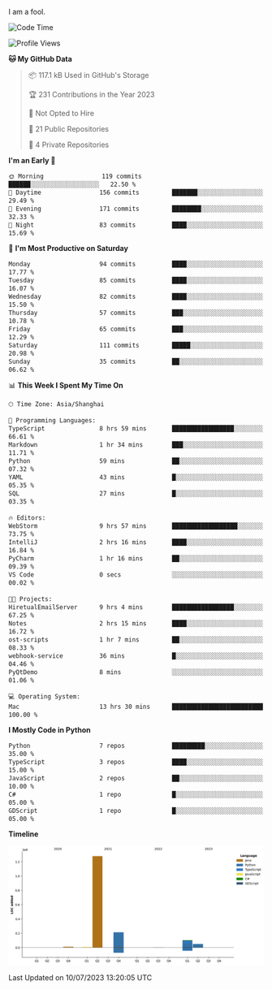 I am a fool.

<!--START_SECTION:waka-->
![Code Time](http://img.shields.io/badge/Code%20Time-533%20hrs%208%20mins-blue)

![Profile Views](http://img.shields.io/badge/Profile%20Views-0-blue)

**🐱 My GitHub Data** 

> 📦 117.1 kB Used in GitHub's Storage 
 > 
> 🏆 231 Contributions in the Year 2023
 > 
> 🚫 Not Opted to Hire
 > 
> 📜 21 Public Repositories 
 > 
> 🔑 4 Private Repositories 
 > 
**I'm an Early 🐤** 

```text
🌞 Morning                119 commits         ██████░░░░░░░░░░░░░░░░░░░   22.50 % 
🌆 Daytime                156 commits         ███████░░░░░░░░░░░░░░░░░░   29.49 % 
🌃 Evening                171 commits         ████████░░░░░░░░░░░░░░░░░   32.33 % 
🌙 Night                  83 commits          ████░░░░░░░░░░░░░░░░░░░░░   15.69 % 
```
📅 **I'm Most Productive on Saturday** 

```text
Monday                   94 commits          ████░░░░░░░░░░░░░░░░░░░░░   17.77 % 
Tuesday                  85 commits          ████░░░░░░░░░░░░░░░░░░░░░   16.07 % 
Wednesday                82 commits          ████░░░░░░░░░░░░░░░░░░░░░   15.50 % 
Thursday                 57 commits          ███░░░░░░░░░░░░░░░░░░░░░░   10.78 % 
Friday                   65 commits          ███░░░░░░░░░░░░░░░░░░░░░░   12.29 % 
Saturday                 111 commits         █████░░░░░░░░░░░░░░░░░░░░   20.98 % 
Sunday                   35 commits          ██░░░░░░░░░░░░░░░░░░░░░░░   06.62 % 
```


📊 **This Week I Spent My Time On** 

```text
🕑︎ Time Zone: Asia/Shanghai

💬 Programming Languages: 
TypeScript               8 hrs 59 mins       █████████████████░░░░░░░░   66.61 % 
Markdown                 1 hr 34 mins        ███░░░░░░░░░░░░░░░░░░░░░░   11.71 % 
Python                   59 mins             ██░░░░░░░░░░░░░░░░░░░░░░░   07.32 % 
YAML                     43 mins             █░░░░░░░░░░░░░░░░░░░░░░░░   05.35 % 
SQL                      27 mins             █░░░░░░░░░░░░░░░░░░░░░░░░   03.35 % 

🔥 Editors: 
WebStorm                 9 hrs 57 mins       ██████████████████░░░░░░░   73.75 % 
IntelliJ                 2 hrs 16 mins       ████░░░░░░░░░░░░░░░░░░░░░   16.84 % 
PyCharm                  1 hr 16 mins        ██░░░░░░░░░░░░░░░░░░░░░░░   09.39 % 
VS Code                  0 secs              ░░░░░░░░░░░░░░░░░░░░░░░░░   00.02 % 

🐱‍💻 Projects: 
HiretualEmailServer      9 hrs 4 mins        █████████████████░░░░░░░░   67.25 % 
Notes                    2 hrs 15 mins       ████░░░░░░░░░░░░░░░░░░░░░   16.72 % 
ost-scripts              1 hr 7 mins         ██░░░░░░░░░░░░░░░░░░░░░░░   08.33 % 
webhook-service          36 mins             █░░░░░░░░░░░░░░░░░░░░░░░░   04.46 % 
PyQtDemo                 8 mins              ░░░░░░░░░░░░░░░░░░░░░░░░░   01.06 % 

💻 Operating System: 
Mac                      13 hrs 30 mins      █████████████████████████   100.00 % 
```

**I Mostly Code in Python** 

```text
Python                   7 repos             █████████░░░░░░░░░░░░░░░░   35.00 % 
TypeScript               3 repos             ████░░░░░░░░░░░░░░░░░░░░░   15.00 % 
JavaScript               2 repos             ██░░░░░░░░░░░░░░░░░░░░░░░   10.00 % 
C#                       1 repo              █░░░░░░░░░░░░░░░░░░░░░░░░   05.00 % 
GDScript                 1 repo              █░░░░░░░░░░░░░░░░░░░░░░░░   05.00 % 
```



**Timeline**

![Lines of Code chart](https://raw.githubusercontent.com/VeejaLiu/VeejaLiu/master/assets/bar_graph.png)


 Last Updated on 10/07/2023 13:20:05 UTC
<!--END_SECTION:waka-->
